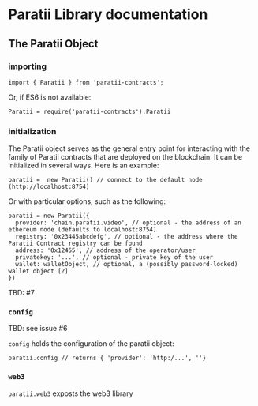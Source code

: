 # Paratii Library documentation


## The Paratii Object

### importing


    import { Paratii } from 'paratii-contracts';

Or, if ES6 is not available:

    Paratii = require('paratii-contracts').Paratii


### initialization

The Paratii object serves as the general entry point for interacting with the family of Paratii contracts that are deployed on the blockchain. It can be initialized in several ways. Here is an example:

    paratii =  new Paratii() // connect to the default node (http://localhost:8754)

  Or with particular options, such as the following:

    paratii = new Paratii({
      provider: 'chain.paratii.video', // optional - the address of an ethereum node (defaults to localhost:8754)
      registry: '0x23445abcdefg', // optional - the address where the Paratii Contract registry can be found
      address: '0x12455', // address of the operator/user
      privatekey: '...', // optional - private key of the user
      wallet: walletObject, // optional, a (possibly password-locked) wallet object [?]
    })

TBD: #7

### `config`

TBD: see issue #6

`config` holds the configuration of the paratii object:

    paratii.config // returns { 'provider': 'http:/...', ''}


### `web3`

`paratii.web3` exposts the web3 library
